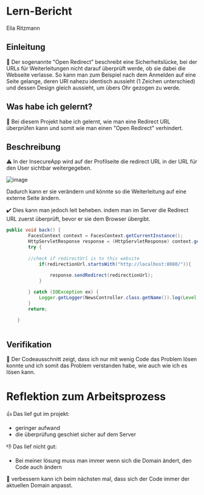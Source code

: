 # Lern-Bericht
Elia Ritzmann

## Einleitung
🧐 Der sogenannte "Open Redirect" beschreibt eine Sicherheitslücke, bei der URLs für Weiterleitungen nicht darauf überprüft werde, ob sie dabei die Webseite verlasse. So kann man zum Beispiel nach dem Anmelden auf eine Seite gelange, deren URl nahezu identisch aussieht (1 Zeichen unterschied) und dessen Design gleich aussieht, um übers Ohr gezogen zu werde. 



## Was habe ich gelernt?

📝 Bei diesem Projekt habe ich gelernt, wie man eine Redirect URL überprüfen kann und somit wie man einen "Open Redirect" verhindert.

## Beschreibung

⚠️ In der InsecureApp wird auf der Profilseite die redirect URL in der URL für den User sichtbar weitergegeben. 

![image](https://user-images.githubusercontent.com/69593308/206909349-3c5daf84-e1e8-4259-9feb-437b8cebd42b.png)

Dadurch kann er sie verändern und könnte so die Weiterleitung auf eine externe Seite ändern.

✔️ Dies kann man jedoch leit beheben. indem man im Server die Redirect URL zuerst überprüft, bevor er sie dem Browser übergibt.

```java
public void back() {
        FacesContext context = FacesContext.getCurrentInstance();
        HttpServletResponse response = (HttpServletResponse) context.getExternalContext().getResponse();
        try {
        
        //check if redirectUrl is to this website
            if(redirectionUrl.startsWith("http://localhost:8080/")){
                
                response.sendRedirect(redirectionUrl);
            }

        } catch (IOException ex) {
            Logger.getLogger(NewsController.class.getName()).log(Level.SEVERE, null, ex);
        }
        return;

    }
    
```


## Verifikation

🤠 Der Codeausschnitt zeigt, dass ich nur mit wenig Code das Problem lösen konnte und ich somit das Problem verstanden habe, wie auch wie ich es lösen kann.

# Reflektion zum Arbeitsprozess

👍 Das lief gut im projekt:

* geringer aufwand
* die überprüfung geschiet sicher auf dem Server

👎 Das lief nicht gut:

* Bei meiner lösung muss man immer wenn sich die Domain ändert, den Code auch ändern

🤗 verbessern kann ich beim nächsten mal, dass sich der Code immer der aktuellen Domain anpasst.


